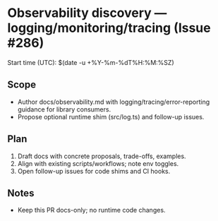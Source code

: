 # Observability discovery — logging/monitoring/tracing (Issue #286)

Start time (UTC): $(date -u +%Y-%m-%dT%H:%M:%SZ)

## Scope

- Author docs/observability.md with logging/tracing/error-reporting guidance for library consumers.
- Propose optional runtime shim (src/log.ts) and follow-up issues.

## Plan

1. Draft docs with concrete proposals, trade-offs, examples.
2. Align with existing scripts/workflows; note env toggles.
3. Open follow-up issues for code shims and CI hooks.

## Notes

- Keep this PR docs-only; no runtime code changes.
